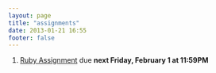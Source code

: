 ```yaml
---
layout: page
title: "assignments"
date: 2013-01-21 16:55
footer: false
---
```


1. [Ruby Assignment](/blog/2013/01/24/ruby-assignment/) due **next Friday, February 1 at 11:59PM**
